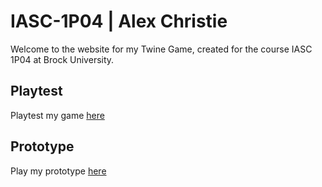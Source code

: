 # IASC-1P04 | Alex Christie

Welcome to the website for my Twine Game, created for the course IASC 1P04 at Brock University.

## Playtest

Playtest my game [here](prototype/prototype)

## Prototype

Play my prototype [here](prototype/TwineGamePrototype.html)
